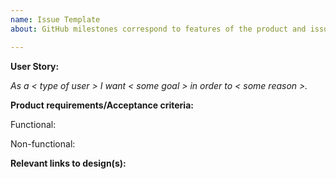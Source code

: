 ```yaml
---
name: Issue Template
about: GitHub milestones correspond to features of the product and issues will be grouped by the feature they relate to.

---
```


**User Story:**

_As a < type of user > I want < some goal > in order to < some reason >._

**Product requirements/Acceptance criteria:**

Functional:

Non-functional:

**Relevant links to design(s):**
